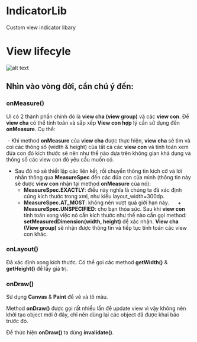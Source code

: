 # IndicatorLib
Custom view indicator libary
# View lifecyle
![alt text](https://i.imgur.com/A6wI9Ld.png)
## Nhìn vào vòng đời, cần chú ý đến:
### onMeasure()
UI có 2 thành phần chính đó là **view cha (view group)** và các **view con**. Để **view cha** có thể tính toán và sắp xếp **View con hợp** lý cần sử dụng đến **onMeasure**. Cụ thể:

  - Khi method **onMeasure** của **view cha** được thực hiện, **view cha** sẽ tìm và coi các thông số (width & height) của tất cả các **view con** và tính toán xem đứa con đó kích thước sẽ nên như thế nào dựa trên không gian khả dụng và thông số các view con đó yêu cầu muốn có.
  - Sau đó nó sẽ thiết lập các liên kết, rồi chuyển thông tin kích cỡ và lời nhắn thông qua **MeasureSpec** đến các đứa con của mình (thông tin này sẽ được **view con** nhận tại method **onMeasure** của nó):
      + **MeasureSpec.EXACTLY**: điều này nghĩa là chúng ta đã xác định cứng kích thước trong xml, như kiểu layout_width=300dp.
      + **MeasureSpec.AT_MOST**: không nên vượt quá giới hạn này.
      + **MeasureSpec.UNSPECIFIED**: cho bạn thỏa sức.
Sau khi **view con** tính toán xong việc nó cần kích thước như thế nào cần gọi method: **setMeasuredDimension(width, height)** để xác nhận. **View cha (View group)** sẽ nhận được thông tin và tiếp tục tính toán các view con khác.

### onLayout()
Đã xác định xong kích thước. Có thể gọi các method **getWidth()** & **getHeight()** để lấy giá trị.

### onDraw()
Sử dụng **Canvas** & **Paint** để vẽ và tô màu.

Method **onDraw()** được gọi rất nhiều lần để update view vì vậy không nên khởi tạo object mới ở đây, chỉ nên dùng lại các object đã được khai báo trước đó.

Để thức hiện **onDraw()** ta dùng **invalidate()**.
